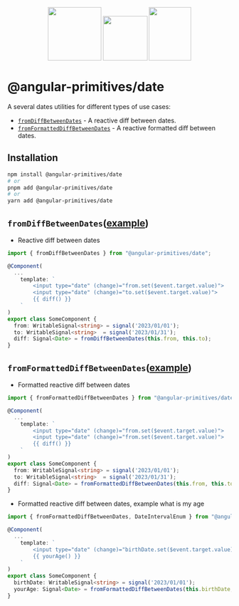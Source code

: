 <p align="center">
  <img src="https://github.com/angular/angular/blob/main/aio/src/assets/images/logos/angular/angular.png?raw=true" width="120px" height="120px">
  <img src="https://upload.wikimedia.org/wikipedia/commons/thumb/9/9e/Plus_symbol.svg/500px-Plus_symbol.svg.png" width="100px" height="100px">
  <img src="https://www.svgrepo.com/download/139/traffic-light.svg" width="95px" height="120px">
</p>


# @angular-primitives/date


A several dates utilities for different types of use cases:



- [`fromDiffBetweenDates`](#fromDiffBetweenDates) - A reactive diff between dates.
- [`fromFormattedDiffBetweenDates`](#fromFormattedDiffBetweenDates) - A reactive formatted diff between dates.


## Installation

```bash
npm install @angular-primitives/date
# or
pnpm add @angular-primitives/date
# or
yarn add @angular-primitives/date
```


## `fromDiffBetweenDates`([example](https://github.com/angular-primitives/angular-primitives/tree/main/projects/date/src/index.ts))
- Reactive diff between dates
```ts
import { fromDiffBetweenDates } from "@angular-primitives/date";

@Component(
  ...
    template: `
        <input type="date" (change)="from.set($event.target.value)">
        <input type="date" (change)="to.set($event.target.value)">
        {{ diff() }}
    `
)
export class SomeComponent {
  from: WritableSignal<string> = signal('2023/01/01');
  to: WritableSignal<string>  = signal('2023/01/31');
  diff: Signal<Date> = fromDiffBetweenDates(this.from, this.to);
}
```

## `fromFormattedDiffBetweenDates`([example](https://github.com/angular-primitives/angular-primitives/tree/main/projects/date/src/index.ts))
- Formatted reactive diff between dates
```ts
import { fromFormattedDiffBetweenDates } from "@angular-primitives/date";

@Component(
  ...
    template: `
        <input type="date" (change)="from.set($event.target.value)">
        <input type="date" (change)="from.set($event.target.value)">
        {{ diff() }}
    `
)
export class SomeComponent {
  from: WritableSignal<string> = signal('2023/01/01');
  to: WritableSignal<string>  = signal('2023/01/31');
  diff: Signal<Date> = fromFormattedDiffBetweenDates(this.from, this.to);
}
```

- Formatted reactive diff between dates, example what is my age
```ts
import { fromFormattedDiffBetweenDates, DateIntervalEnum } from "@angular-primitives/date";

@Component(
  ...
    template: `
        <input type="date" (change)="birthDate.set($event.target.value)">
        {{ yourAge() }}
    `
)
export class SomeComponent {
  birthDate: WritableSignal<string> = signal('2023/01/01');
  yourAge: Signal<Date> = fromFormattedDiffBetweenDates(this.birthDate, signal(new Date()), [DateIntervalEnum.year]);
}
```
